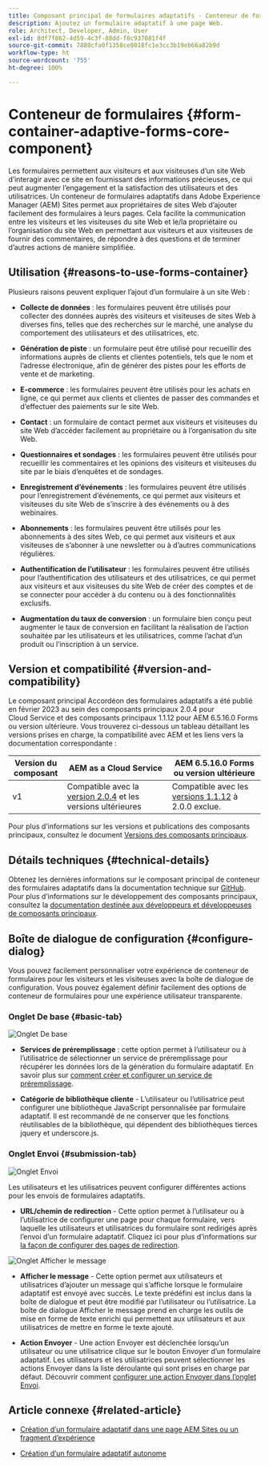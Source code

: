 ```yaml
---
title: Composant principal de formulaires adaptatifs - Conteneur de formulaires
description: Ajoutez un formulaire adaptatif à une page Web.
role: Architect, Developer, Admin, User
exl-id: 8df7f862-4d59-4c3f-88dd-f0c937081f4f
source-git-commit: 7888cfa0f1358ce8018fc1e3cc3b19eb66a82b9d
workflow-type: ht
source-wordcount: '755'
ht-degree: 100%

---
```


# Conteneur de formulaires {#form-container-adaptive-forms-core-component}

Les formulaires permettent aux visiteurs et aux visiteuses d’un site Web d’interagir avec ce site en fournissant des informations précieuses, ce qui peut augmenter l’engagement et la satisfaction des utilisateurs et des utilisatrices. Un conteneur de formulaires adaptatifs dans Adobe Experience Manager (AEM) Sites permet aux propriétaires de sites Web d’ajouter facilement des formulaires à leurs pages. Cela facilite la communication entre les visiteurs et les visiteuses du site Web et le/la propriétaire ou l’organisation du site Web en permettant aux visiteurs et aux visiteuses de fournir des commentaires, de répondre à des questions et de terminer d’autres actions de manière simplifiée.

## Utilisation {#reasons-to-use-forms-container}

Plusieurs raisons peuvent expliquer l’ajout d’un formulaire à un site Web :

* **Collecte de données** : les formulaires peuvent être utilisés pour collecter des données auprès des visiteurs et visiteuses de sites Web à diverses fins, telles que des recherches sur le marché, une analyse du comportement des utilisateurs et des utilisatrices, etc.

* **Génération de piste** : un formulaire peut être utilisé pour recueillir des informations auprès de clients et clientes potentiels, tels que le nom et l’adresse électronique, afin de générer des pistes pour les efforts de vente et de marketing.

* **E-commerce** : les formulaires peuvent être utilisés pour les achats en ligne, ce qui permet aux clients et clientes de passer des commandes et d’effectuer des paiements sur le site Web.

* **Contact** : un formulaire de contact permet aux visiteurs et visiteuses du site Web d’accéder facilement au propriétaire ou à l’organisation du site Web.

* **Questionnaires et sondages** : les formulaires peuvent être utilisés pour recueillir les commentaires et les opinions des visiteurs et visiteuses du site par le biais d’enquêtes et de sondages.

* **Enregistrement d’événements** : les formulaires peuvent être utilisés pour l’enregistrement d’événements, ce qui permet aux visiteurs et visiteuses du site Web de s’inscrire à des événements ou à des webinaires.

* **Abonnements** : les formulaires peuvent être utilisés pour les abonnements à des sites Web, ce qui permet aux visiteurs et aux visiteuses de s’abonner à une newsletter ou à d’autres communications régulières.

* **Authentification de l’utilisateur** : les formulaires peuvent être utilisés pour l’authentification des utilisateurs et des utilisatrices, ce qui permet aux visiteurs et aux visiteuses du site Web de créer des comptes et de se connecter pour accéder à du contenu ou à des fonctionnalités exclusifs.

* **Augmentation du taux de conversion** : un formulaire bien conçu peut augmenter le taux de conversion en facilitant la réalisation de l’action souhaitée par les utilisateurs et les utilisatrices, comme l’achat d’un produit ou l’inscription à un service.


## Version et compatibilité {#version-and-compatibility}

Le composant principal Accordéon des formulaires adaptatifs a été publié en février 2023 au sein des composants principaux 2.0.4 pour Cloud Service et des composants principaux 1.1.12 pour AEM 6.5.16.0 Forms ou version ultérieure. Vous trouverez ci-dessous un tableau détaillant les versions prises en charge, la compatibilité avec AEM et les liens vers la documentation correspondante :

| Version du composant | AEM as a Cloud Service | AEM 6.5.16.0 Forms ou version ultérieure |
|---|---|---|
| v1 | Compatible avec la <br>[version 2.0.4](/help/adaptive-forms/version.md) et les versions ultérieures | Compatible avec les<br>[versions 1.1.12](/help/adaptive-forms/version.md) à 2.0.0 exclue. |

Pour plus d’informations sur les versions et publications des composants principaux, consultez le document [Versions des composants principaux](/help/adaptive-forms/version.md).
<!-- ## Sample Component Output {#sample-component-output}

To experience the Accordion Component as well as see examples of its configuration options as well as HTML and JSON output, visit the [Component Library](https://adobe.com/go/aem_cmp_library_accordion). -->

## Détails techniques {#technical-details}

Obtenez les dernières informations sur le composant principal de conteneur des formulaires adaptatifs dans la documentation technique sur [GitHub](https://github.com/adobe/aem-core-forms-components/tree/master/ui.af.apps/src/main/content/jcr_root/apps/core/fd/components/form/container/v1/container). Pour plus d’informations sur le développement des composants principaux, consultez la [documentation destinée aux développeurs et développeuses de composants principaux](/help/developing/overview.md).

## Boîte de dialogue de configuration {#configure-dialog}

Vous pouvez facilement personnaliser votre expérience de conteneur de formulaires pour les visiteurs et les visiteuses avec la boîte de dialogue de configuration. Vous pouvez également définir facilement des options de conteneur de formulaires pour une expérience utilisateur transparente.

### Onglet De base {#basic-tab}

![Onglet De base](/help/adaptive-forms/assets/formcontainer_basictab.png)

* **Services de préremplissage** : cette option permet à l’utilisateur ou à l’utilisatrice de sélectionner un service de préremplissage pour récupérer les données lors de la génération du formulaire adaptatif. En savoir plus sur [comment créer et configurer un service de préremplissage](https://experienceleague.adobe.com/docs/experience-manager-cloud-service/content/forms/create-an-adaptive-form/prepopulate-adaptive-form-fields.html?lang=fr#aem-forms-custom-prefill-service).

* **Catégorie de bibliothèque cliente** - L’utilisateur ou l’utilisatrice peut configurer une bibliothèque JavaScript personnalisée par formulaire adaptatif. Il est recommandé de ne conserver que les fonctions réutilisables de la bibliothèque, qui dépendent des bibliothèques tierces jquery et underscore.js.

### Onglet Envoi {#submission-tab}

![Onglet Envoi](/help/adaptive-forms/assets/formcontainer_submissiontab.png)

Les utilisateurs et les utilisatrices peuvent configurer différentes actions pour les envois de formulaires adaptatifs.

* **URL/chemin de redirection** - Cette option permet à l’utilisateur ou à l’utilisatrice de configurer une page pour chaque formulaire, vers laquelle les utilisateurs et utilisatrices du formulaire sont redirigés après l’envoi d’un formulaire adaptatif. Cliquez ici pour plus d’informations sur [la façon de configurer des pages de redirection](https://experienceleague.adobe.com/docs/experience-manager-cloud-service/content/forms/create-an-adaptive-form/configure-submit-actions-and-metadata-submission/configuring-redirect-page.html?lang=fr).

![Onglet Afficher le message](/help/adaptive-forms/assets/formconatiner_showmessage.png)

* **Afficher le message** - Cette option permet aux utilisateurs et utilisatrices d’ajouter un message qui s’affiche lorsque le formulaire adaptatif est envoyé avec succès. Le texte prédéfini est inclus dans la boîte de dialogue et peut être modifié par l’utilisateur ou l’utilisatrice. La boîte de dialogue Afficher le message prend en charge les outils de mise en forme de texte enrichi qui permettent aux utilisateurs et aux utilisatrices de mettre en forme le texte ajouté.

* **Action Envoyer** - Une action Envoyer est déclenchée lorsqu’un utilisateur ou une utilisatrice clique sur le bouton Envoyer d’un formulaire adaptatif. Les utilisateurs et les utilisatrices peuvent sélectionner les actions Envoyer dans la liste déroulante qui sont prises en charge par défaut. Découvrir comment [configurer une action Envoyer dans l’onglet Envoi](https://experienceleague.adobe.com/docs/experience-manager-cloud-service/content/forms/create-an-adaptive-form/configure-submit-actions-and-metadata-submission/configuring-submit-actions.html?lang=fr#supporting-custom-functions-in-validation-expressions-br).

## Article connexe {#related-article}

* [Création d’un formulaire adaptatif dans une page AEM Sites ou un fragment d’expérience](https://experienceleague.adobe.com/docs/experience-manager-cloud-service/content/forms/adaptive-forms-authoring/create-or-add-an-adaptive-form-to-aem-sites-page.html?lang=fr)

* [Création d’un formulaire adaptatif autonome](https://experienceleague.adobe.com/docs/experience-manager-cloud-service/content/forms/adaptive-forms-authoring/authoring-adaptive-forms-core-components/create-an-adaptive-form-on-forms-cs/creating-adaptive-form-core-components.html?lang=fr)
